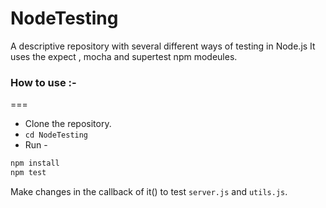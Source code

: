 # NodeTesting
A descriptive repository with several different ways of testing in Node.js
It uses the expect , mocha and supertest npm modeules.

### How to use :-
=== 
* Clone the repository.
* ``` cd NodeTesting ```
* Run - 
``` bash
npm install
npm test
```
Make changes in the callback of it() to test ``` server.js ``` and ``` utils.js ```.       
